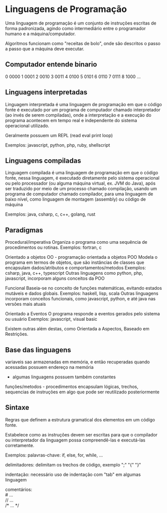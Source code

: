 # Linguagens de Programação

Uma linguagem de programação é um conjunto de instruções escritas de forma padronizada, agindo como intermediário entre o programador humano e a máquina/computador.

Algoritmos funcionam como "receitas de bolo", onde são descritos o passo a passo que a máquina deve executar.


## Computador entende binario

0         0000
1         0001
2         0010
3         0011
4         0100
5         0101
6         0110
7         0111
8         1000
...



## Linguagens interpretadas

  Linguagem interpretada é uma linguagem de programação em que o código fonte
  é executado por um programa de computador chamado interpretador (ao invés de serem compiladas),
  onde a interpretação e a execução do programa acontecem em tempo real e independente do sistema operacional utilizado.

  Geralmente possuem um REPL (read eval print loop)

  Exemplos: javascript, python, php, ruby, shellscript

## Linguagens compiladas

  Linguagem compilada é uma linguagem de programação em que o código fonte, nessa linguagem,
  é executado diretamente pelo sistema operacional ou pelo processador (ou alguma máquina virtual, ex. JVM do Java),
  após ser traduzido por meio de um processo chamado compilação, usando um programa de computador chamado compilador,
  para uma linguagem de baixo nível, como linguagem de montagem (assembly) ou código de máquina

  Exemplos: java, csharp, c, c++, golang, rust



## Paradigmas

Procedural/imperativa
  Organiza o programa como uma sequência de procedimentos ou rotinas.
  Exemplos: fortran, c

Orientado a objetos OO - programação orientada a objetos POO
  Modela o programa em termos de objetos, que são instâncias de classes que encapsulam dados/atributos e comportamentos/metodos
  Exemplos: csharp, java, c++, typescript
  Outras linguagens como python, php, javascript, incorporam alguns conceitos da POO

Funcional
  Baseia-se no conceito de funções matemáticas, evitando estados mutáveis e dados globais.
  Exemplos: haskell, lisp, scala
  Outras linguagens incorporam conceitos funcionais, como javascript, python, e até java nas versões mais atuais

Orientado a Eventos
  O programa responde a eventos gerados pelo sistema ou usuário
  Exemplos: javascript, visual basic

Existem outras além destas, como Orientada a Aspectos, Baseado em Restrições.



## Base das linguagens

variaveis
  sao armazenadas em memória, e então recuperadas quando acessadas
  possuem endereço na memória
  - algumas linguagens possuem também constantes

funções/metodos - procedimentos
  encapsulam lógicas, trechos, sequencias de instruções em algo que pode ser reutilizado posteriormente



## Sintaxe

Regras que definem a estrutura gramatical dos elementos em um código fonte.

Estabelece como as instruções devem ser escritas para que o compilador ou interpretador da linguagem possa compreendê-las e executá-las corretamente.

Exemplos:
  palavras-chave: if, else, for, while, ...

  delimitadores: delimitam os trechos de código, exemplo ";" "{" "}"

  indentação: necessário uso de indentação com "tab" em algumas linguagem

  comentários:  
    # ...  
    // ...  
    /* ... */  

